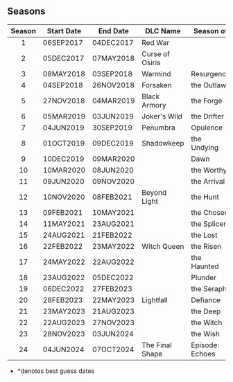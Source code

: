 ## Seasons

| Season | Start Date | End Date  | DLC Name        | Season of       |
| :----: | ---------- | --------- | --------------- | --------------- |
|   1    | 06SEP2017  | 04DEC2017 | Red War         |                 |
|   2    | 05DEC2017  | 07MAY2018 | Curse of Osiris |                 |
|   3    | 08MAY2018  | 03SEP2018 | Warmind         | Resurgence      |
|   4    | 04SEP2018  | 26NOV2018 | Forsaken        | the Outlaw      |
|   5    | 27NOV2018  | 04MAR2019 | Black Armory    | the Forge       |
|   6    | 05MAR2019  | 03JUN2019 | Joker's Wild    | the Drifter     |
|   7    | 04JUN2019  | 30SEP2019 | Penumbra        | Opulence        |
|   8    | 01OCT2019  | 09DEC2019 | Shadowkeep      | the Undying     |
|   9    | 10DEC2019  | 09MAR2020 |                 | Dawn            |
|   10   | 10MAR2020  | 08JUN2020 |                 | the Worthy      |
|   11   | 09JUN2020  | 09NOV2020 |                 | the Arrival     |
|   12   | 10NOV2020  | 08FEB2021 | Beyond Light    | the Hunt        |
|   13   | 09FEB2021  | 10MAY2021 |                 | the Chosen      |
|   14   | 11MAY2021  | 23AUG2021 |                 | the Splicer     |
|   15   | 24AUG2021  | 21FEB2022 |                 | the Lost        |
|   16   | 22FEB2022  | 23MAY2022 | Witch Queen     | the Risen       |
|   17   | 24MAY2022  | 22AUG2022 |                 | the Haunted     |
|   18   | 23AUG2022  | 05DEC2022 |                 | Plunder         |
|   19   | 06DEC2022  | 27FEB2023 |                 | the Seraph      |
|   20   | 28FEB2023  | 22MAY2023 | Lightfall       | Defiance        |
|   21   | 23MAY2023  | 21AUG2023 |                 | the Deep        |
|   22   | 22AUG2023  | 27NOV2023 |                 | the Witch       |
|   23   | 28NOV2023  | 03JUN2024 |                 | the Wish        |
|   24   | 04JUN2024  | 07OCT2024 | The Final Shape | Episode: Echoes |

- \*denotes best guess dates
